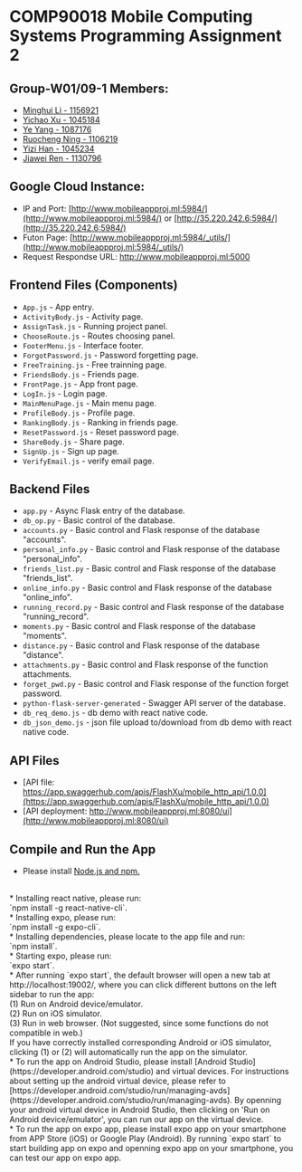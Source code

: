 # COMP90018 Mobile Computing Systems Programming Assignment 2

## Group-W01/09-1 Members:
* [Minghui Li - 1156921](https://github.com/lmh1993)
* [Yichao Xu - 1045184](https://github.com/FlashXu)
* [Ye Yang - 1087176](https://github.com/Ace2YY)
* [Ruocheng Ning - 1106219](https://github.com/Irrela)
* [Yizi Han - 1045234](https://github.com/YiziH)
* [Jiawei Ren - 1130796](https://github.com/JiaweiRenUBC)

## Google Cloud Instance:
* IP and Port: [http://www.mobileappproj.ml:5984/](http://www.mobileappproj.ml:5984/) or [http://35.220.242.6:5984/](http://35.220.242.6:5984/)  
* Futon Page: [http://www.mobileappproj.ml:5984/_utils/](http://www.mobileappproj.ml:5984/_utils/) 
* Request Respondse URL: http://www.mobileappproj.ml:5000

## Frontend Files (Components)
* `App.js` - App entry.
* `ActivityBody.js` - Activity page.
* `AssignTask.js` - Running project panel.
* `ChooseRoute.js` - Routes choosing panel.
* `FooterMenu.js` - Interface footer.
* `ForgotPassword.js` - Password forgetting page.
* `FreeTraining.js` - Free trainning page.
* `FriendsBody.js` - Friends page.
* `FrontPage.js` - App front page.
* `LogIn.js` - Login page.
* `MainMenuPage.js` - Main menu page.
* `ProfileBody.js` - Profile page.
* `RankingBody.js` - Ranking in friends page.
* `ResetPassword.js` - Reset password page.
* `ShareBody.js` - Share page.
* `SignUp.js` - Sign up page.
* `VerifyEmail.js` - verify email page.

## Backend Files
* `app.py` - Async Flask entry of the database.
* `db_op.py` - Basic control of the database.
* `accounts.py` - Basic control and Flask response of the database "accounts".
* `personal_info.py` - Basic control and Flask response of the database "personal_info".
* `friends_list.py` - Basic control and Flask response of the database "friends_list".
* `online_info.py` - Basic control and Flask response of the database "online_info".
* `running_record.py` - Basic control and Flask response of the database "running_record".
* `moments.py` - Basic control and Flask response of the database "moments".
* `distance.py` - Basic control and Flask response of the database "distance".
* `attachments.py` - Basic control and Flask response of the function attachments.
* `forget_pwd.py` - Basic control and Flask response of the function forget password.
* `python-flask-server-generated` - Swagger API server of the database.
* `db_req_demo.js` - db demo with react native code.
* `db_json_demo.js` - json file upload to/download from db demo with react native code.


## API Files
* [API file: https://app.swaggerhub.com/apis/FlashXu/mobile_http_api/1.0.0](https://app.swaggerhub.com/apis/FlashXu/mobile_http_api/1.0.0)
* [API deployment: http://www.mobileappproj.ml:8080/ui](http://www.mobileappproj.ml:8080/ui)

## Compile and Run the App
* Please install [Node.js and npm.](https://nodejs.org/en/download/)
<br/> 
* Installing react native, please run: 
<br/>  `npm install -g react-native-cli`.
<br/> 
* Installing expo, please run: 
<br/>  `npm install -g expo-cli`.
<br/> 
* Installing dependencies, please locate to the app file and run: 
<br/>  `npm install`.
<br/> 
* Starting expo, please run: 
<br/>  `expo start`.
<br/> 
* After running `expo start`, the default browser will open a new tab at http://localhost:19002/, where you can click different buttons on the left sidebar to run the app:
<br/>(1) Run on Android device/emulator.
<br/>(2) Run on iOS simulator.
<br/>(3) Run in web browser. (Not suggested, since some functions do not compatible in web.)
<br/>If you have correctly installed corresponding Android or iOS simulator, clicking (1) or (2) will automatically run the app on the simulator. 
<br/> 
* To run the app on Android Studio, please install [Android Studio](https://developer.android.com/studio) and virtual devices. For instructions about setting up the android virtual device, please refer to [https://developer.android.com/studio/run/managing-avds](https://developer.android.com/studio/run/managing-avds). By openning your android virtual device in Android Studio, then clicking on 'Run on Android device/emulator', you can run our app on the virtual device. 
<br/> 
* To run the app on expo app, please install expo app on your smartphone from APP Store (iOS) or Google Play (Android). By running `expo start`  to start building app on expo and openning expo app on your smartphone, you can test our app on expo app.

